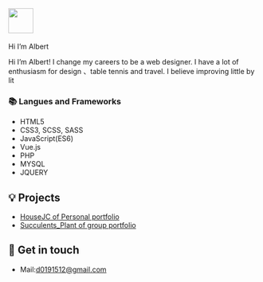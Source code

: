 ## <img width="50px" src="https://raw.githubusercontent.com/ms314006/ms314006/basic/resource/gqsm.png" />

Hi I’m Albert

Hi I’m Albert! I change my careers to be a web designer. I have a lot of enthusiasm for design 、table tennis and travel. I believe improving little by lit


### 📚 Langues and Frameworks
- HTML5
- CSS3, SCSS, SASS
- JavaScript(ES6)
- Vue.js
- PHP
- MYSQL
- JQUERY

## 💡 Projects
- [HouseJC of Personal portfolio ](https://a40796.github.io/houseJC/html/index.html)
- [Succulents_Plant of group portfolio ](https://tibamef2e.com/ted102/project/g2/index.html)

## 🔗 Get in touch
- Mail:d0191512@gmail.com

